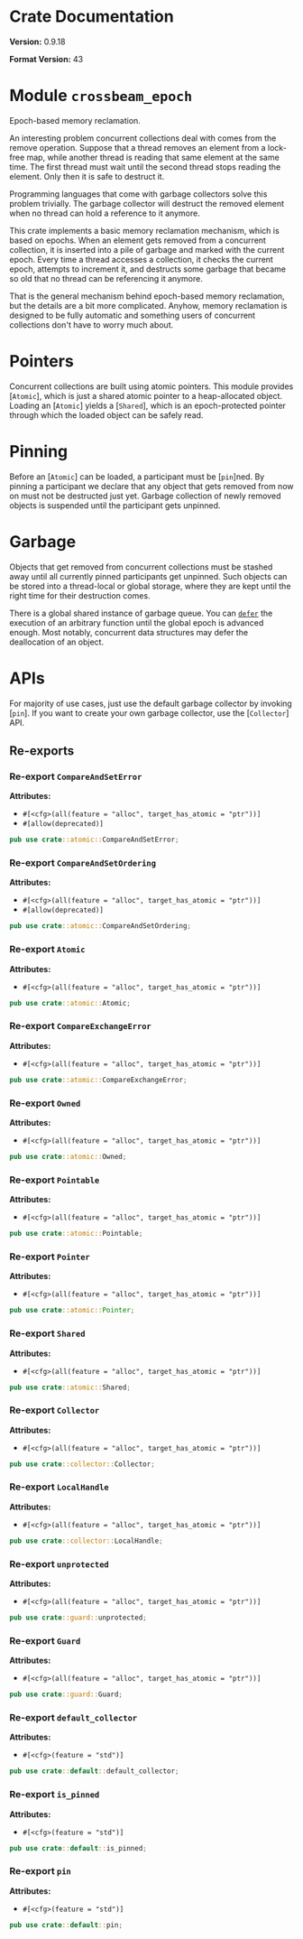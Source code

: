 # Crate Documentation

**Version:** 0.9.18

**Format Version:** 43

# Module `crossbeam_epoch`

Epoch-based memory reclamation.

An interesting problem concurrent collections deal with comes from the remove operation.
Suppose that a thread removes an element from a lock-free map, while another thread is reading
that same element at the same time. The first thread must wait until the second thread stops
reading the element. Only then it is safe to destruct it.

Programming languages that come with garbage collectors solve this problem trivially. The
garbage collector will destruct the removed element when no thread can hold a reference to it
anymore.

This crate implements a basic memory reclamation mechanism, which is based on epochs. When an
element gets removed from a concurrent collection, it is inserted into a pile of garbage and
marked with the current epoch. Every time a thread accesses a collection, it checks the current
epoch, attempts to increment it, and destructs some garbage that became so old that no thread
can be referencing it anymore.

That is the general mechanism behind epoch-based memory reclamation, but the details are a bit
more complicated. Anyhow, memory reclamation is designed to be fully automatic and something
users of concurrent collections don't have to worry much about.

# Pointers

Concurrent collections are built using atomic pointers. This module provides [`Atomic`], which
is just a shared atomic pointer to a heap-allocated object. Loading an [`Atomic`] yields a
[`Shared`], which is an epoch-protected pointer through which the loaded object can be safely
read.

# Pinning

Before an [`Atomic`] can be loaded, a participant must be [`pin`]ned. By pinning a participant
we declare that any object that gets removed from now on must not be destructed just
yet. Garbage collection of newly removed objects is suspended until the participant gets
unpinned.

# Garbage

Objects that get removed from concurrent collections must be stashed away until all currently
pinned participants get unpinned. Such objects can be stored into a thread-local or global
storage, where they are kept until the right time for their destruction comes.

There is a global shared instance of garbage queue. You can [`defer`](Guard::defer) the execution of an
arbitrary function until the global epoch is advanced enough. Most notably, concurrent data
structures may defer the deallocation of an object.

# APIs

For majority of use cases, just use the default garbage collector by invoking [`pin`]. If you
want to create your own garbage collector, use the [`Collector`] API.

## Re-exports

### Re-export `CompareAndSetError`

**Attributes:**

- `#[<cfg>(all(feature = "alloc", target_has_atomic = "ptr"))]`
- `#[allow(deprecated)]`

```rust
pub use crate::atomic::CompareAndSetError;
```

### Re-export `CompareAndSetOrdering`

**Attributes:**

- `#[<cfg>(all(feature = "alloc", target_has_atomic = "ptr"))]`
- `#[allow(deprecated)]`

```rust
pub use crate::atomic::CompareAndSetOrdering;
```

### Re-export `Atomic`

**Attributes:**

- `#[<cfg>(all(feature = "alloc", target_has_atomic = "ptr"))]`

```rust
pub use crate::atomic::Atomic;
```

### Re-export `CompareExchangeError`

**Attributes:**

- `#[<cfg>(all(feature = "alloc", target_has_atomic = "ptr"))]`

```rust
pub use crate::atomic::CompareExchangeError;
```

### Re-export `Owned`

**Attributes:**

- `#[<cfg>(all(feature = "alloc", target_has_atomic = "ptr"))]`

```rust
pub use crate::atomic::Owned;
```

### Re-export `Pointable`

**Attributes:**

- `#[<cfg>(all(feature = "alloc", target_has_atomic = "ptr"))]`

```rust
pub use crate::atomic::Pointable;
```

### Re-export `Pointer`

**Attributes:**

- `#[<cfg>(all(feature = "alloc", target_has_atomic = "ptr"))]`

```rust
pub use crate::atomic::Pointer;
```

### Re-export `Shared`

**Attributes:**

- `#[<cfg>(all(feature = "alloc", target_has_atomic = "ptr"))]`

```rust
pub use crate::atomic::Shared;
```

### Re-export `Collector`

**Attributes:**

- `#[<cfg>(all(feature = "alloc", target_has_atomic = "ptr"))]`

```rust
pub use crate::collector::Collector;
```

### Re-export `LocalHandle`

**Attributes:**

- `#[<cfg>(all(feature = "alloc", target_has_atomic = "ptr"))]`

```rust
pub use crate::collector::LocalHandle;
```

### Re-export `unprotected`

**Attributes:**

- `#[<cfg>(all(feature = "alloc", target_has_atomic = "ptr"))]`

```rust
pub use crate::guard::unprotected;
```

### Re-export `Guard`

**Attributes:**

- `#[<cfg>(all(feature = "alloc", target_has_atomic = "ptr"))]`

```rust
pub use crate::guard::Guard;
```

### Re-export `default_collector`

**Attributes:**

- `#[<cfg>(feature = "std")]`

```rust
pub use crate::default::default_collector;
```

### Re-export `is_pinned`

**Attributes:**

- `#[<cfg>(feature = "std")]`

```rust
pub use crate::default::is_pinned;
```

### Re-export `pin`

**Attributes:**

- `#[<cfg>(feature = "std")]`

```rust
pub use crate::default::pin;
```

